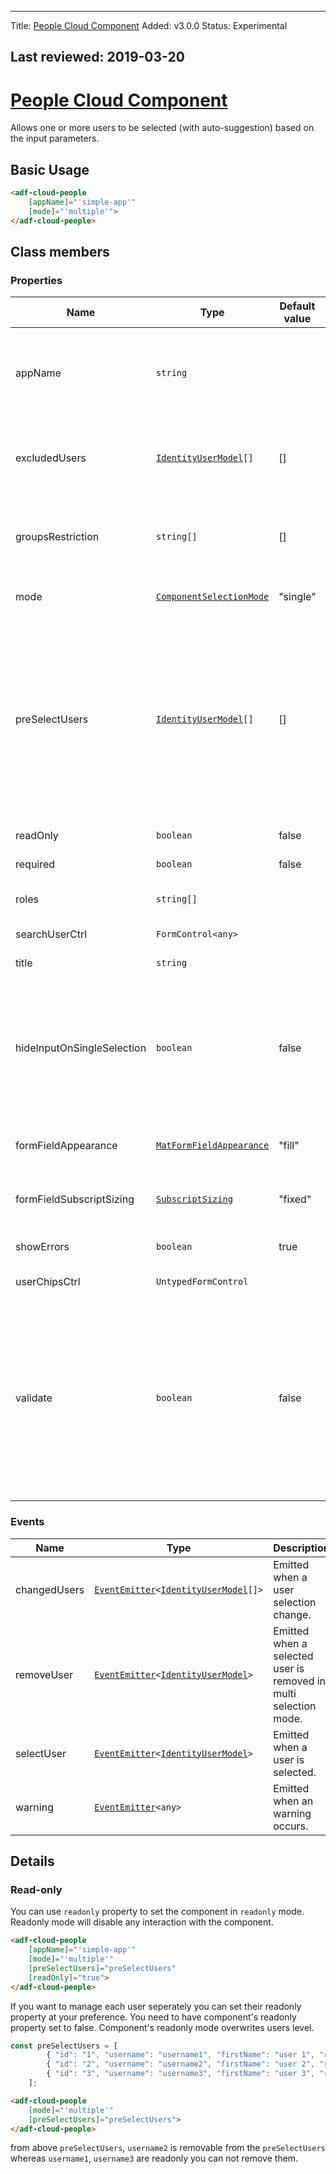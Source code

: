 * * *

Title: [People Cloud Component](../../process-services-cloud/components/people-cloud.component.md)
Added: v3.0.0
Status: Experimental

## Last reviewed: 2019-03-20

# [People Cloud Component](../../../lib/process-services-cloud/src/lib/people/components/people-cloud.component.ts "Defined in people-cloud.component.ts")

Allows one or more users to be selected (with auto-suggestion) based on the input parameters.

## Basic Usage

```html
<adf-cloud-people
    [appName]="'simple-app'"
    [mode]="'multiple'">
</adf-cloud-people>
```

## Class members

### Properties

| Name | Type | Default value | Description |
| ---- | ---- | ------------- | ----------- |
| appName | `string` |  | Name of the application. If specified, this shows the users who have access to the app. |
| excludedUsers | [`IdentityUserModel`](../../../lib/process-services-cloud/src/lib/people/models/identity-user.model.ts)`[]` | \[] | Array of users to be excluded. Mandatory properties are: id, email, username |
| groupsRestriction | `string[]` | \[] | Array of groups to restrict user searches. Mandatory property is group name |
| mode | [`ComponentSelectionMode`](../../../lib/process-services-cloud/src/lib/types.ts) | "single" | User selection mode (single/multiple). |
| preSelectUsers | [`IdentityUserModel`](../../../lib/process-services-cloud/src/lib/people/models/identity-user.model.ts)`[]` | \[] | Array of users to be pre-selected. All users in the array are pre-selected in multi selection mode, but only the first user is pre-selected in single selection mode. Mandatory properties are: id, email, username |
| readOnly | `boolean` | false | Show the info in readonly mode |
| required | `boolean` | false | Mark this field as required |
| roles | `string[]` |  | Role names of the users to be listed. |
| searchUserCtrl | `FormControl<any>` |  | FormControl to search the user |
| title | `string` |  | Placeholder translation key |
| hideInputOnSingleSelection | `boolean` | false | Hide the input field when a user is selected in single selection mode. The input will be shown again when the user is removed using the icon on the chip. |
| formFieldAppearance | [`MatFormFieldAppearance`](https://material.angular.io/components/form-field/api#MatFormFieldAppearance) | "fill" | Material form field appearance (fill / outline). |
| formFieldSubscriptSizing | [`SubscriptSizing`](https://material.angular.io/components/form-field/api#SubscriptSizing) | "fixed" | Material form field subscript sizing (fixed / dynamic). |
| showErrors | `boolean` | true | Show errors under the form field. |
| userChipsCtrl | `UntypedFormControl` |  | FormControl to list of users |
| validate | `boolean` | false | This flag enables the validation on the preSelectUsers passed as input. In case the flag is true the components call the identity service to verify the validity of the information passed as input. Otherwise, no check will be done. |

### Events

| Name | Type | Description |
| ---- | ---- | ----------- |
| changedUsers | [`EventEmitter`](https://angular.io/api/core/EventEmitter)`<`[`IdentityUserModel`](../../../lib/process-services-cloud/src/lib/people/models/identity-user.model.ts)`[]>` | Emitted when a user selection change. |
| removeUser | [`EventEmitter`](https://angular.io/api/core/EventEmitter)`<`[`IdentityUserModel`](../../../lib/process-services-cloud/src/lib/people/models/identity-user.model.ts)`>` | Emitted when a selected user is removed in multi selection mode. |
| selectUser | [`EventEmitter`](https://angular.io/api/core/EventEmitter)`<`[`IdentityUserModel`](../../../lib/process-services-cloud/src/lib/people/models/identity-user.model.ts)`>` | Emitted when a user is selected. |
| warning | [`EventEmitter`](https://angular.io/api/core/EventEmitter)`<any>` | Emitted when an warning occurs. |

## Details

### Read-only

You can use `readonly` property to set the component in `readonly` mode. Readonly mode will disable any interaction with the component.

```html
<adf-cloud-people
    [appName]="'simple-app'"
    [mode]="'multiple'"
    [preSelectUsers]="preSelectUsers"
    [readOnly]="true">
</adf-cloud-people>
```

If you want to manage each user seperately you can set their readonly property at your preference.
You need to have component's readonly property set to false. Component's readonly mode overwrites users level.

```ts
const preSelectUsers = [
        { "id": "1", "username": "username1", "firstName": "user 1", "readonly": true },
        { "id": "2", "username": "username2", "firstName": "user 2", "readonly": false },
        { "id": "3", "username": "username3", "firstName": "user 3", "readonly": true }
    ];
```

```html
<adf-cloud-people
    [mode]="'multiple'"
    [preSelectUsers]="preSelectUsers">
</adf-cloud-people>
```

from above `preSelectUsers`, `username2` is removable from the `preSelectUsers` whereas `username1`, `username3` are readonly you can not remove them.
